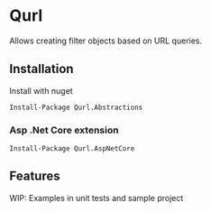 # Qurl

Allows creating filter objects based on URL queries.

## Installation

Install with nuget

    Install-Package Qurl.Abstractions
    

### Asp .Net Core extension


    Install-Package Qurl.AspNetCore

## Features

WIP: Examples in unit tests and sample project
